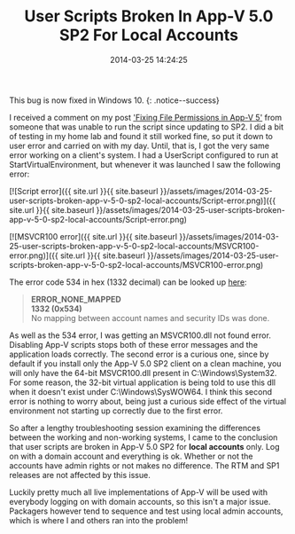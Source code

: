 ﻿---
title: User Scripts Broken In App-V 5.0 SP2 For Local Accounts
slug: user-scripts-broken-in-app-v-5-0-sp2-for-local-accounts
date: '2014-03-25 14:24:25'
redirect_from: /2014/03/user-scripts-broken-app-v-5-0-sp2-local-accounts/
layout: single
classes: wide
categories:
  - App-V
tags:
  - App-V
---

This bug is now fixed in Windows 10.
{: .notice--success}

I received a comment on my post ['Fixing File Permissions in App-V 5'](http://packageology.com/2013/06/file-permissions-app-v-5/ "Fixing File Permissions in App-V 5") from someone that was unable to run the script since updating to SP2. I did a bit of testing in my home lab and found it still worked fine, so put it down to user error and carried on with my day. Until, that is, I got the very same error working on a client's system. I had a UserScript configured to run at StartVirtualEnvironment, but whenever it was launched I saw the following error:

[![Script error]({{ site.url }}{{ site.baseurl }}/assets/images/2014-03-25-user-scripts-broken-app-v-5-0-sp2-local-accounts/Script-error.png)]({{ site.url }}{{ site.baseurl }}/assets/images/2014-03-25-user-scripts-broken-app-v-5-0-sp2-local-accounts/Script-error.png)

[![MSVCR100 error]({{ site.url }}{{ site.baseurl }}/assets/images/2014-03-25-user-scripts-broken-app-v-5-0-sp2-local-accounts/MSVCR100-error.png)]({{ site.url }}{{ site.baseurl }}/assets/images/2014-03-25-user-scripts-broken-app-v-5-0-sp2-local-accounts/MSVCR100-error.png)

The error code 534 in hex (1332 decimal) can be looked up [here](http://msdn.microsoft.com/en-us/library/windows/desktop/ms681385(v=vs.85).aspx "System Error Codes"):

> **ERROR_NONE_MAPPED**<br>**1332 (0x534)**<br>No mapping between account names and security IDs was done.

As well as the 534 error, I was getting an MSVCR100.dll not found error. Disabling App-V scripts stops both of these error messages and the application loads correctly. The second error is a curious one, since by default if you install only the App-V 5.0 SP2 client on a clean machine, you will only have the 64-bit MSVCR100.dll present in C:\Windows\System32. For some reason, the 32-bit virtual application is being told to use this dll when it doesn't exist under C:\Windows\SysWOW64. I think this second error is nothing to worry about, being just a curious side effect of the virtual environment not starting up correctly due to the first error.

So after a lengthy troubleshooting session examining the differences between the working and non-working systems, I came to the conclusion that user scripts are broken in App-V 5.0 SP2 for **local accounts** only. Log on with a domain account and everything is ok. Whether or not the accounts have admin rights or not makes no difference. The RTM and SP1 releases are not affected by this issue.

Luckily pretty much all live implementations of App-V will be used with everybody logging on with domain accounts, so this isn't a major issue. Packagers however tend to sequence and test using local admin accounts, which is where I and others ran into the problem!

